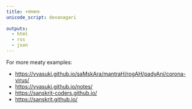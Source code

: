 ```yaml
---
title: +संस्कारः  
unicode_script: devanagari  
  
outputs:
  - html
  - rss
  - json
---
```


For more meaty examples: 



- https://vvasuki.github.io/saMskAra/mantraH/rogAH/padyAni/corona-virus/
- https://vvasuki.github.io/notes/
- https://sanskrit-coders.github.io/
- https://sanskrit.github.io/

